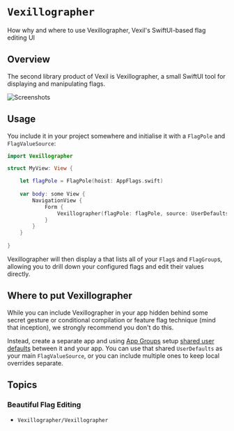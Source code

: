 # ``Vexillographer``

How why and where to use Vexillographer, Vexil's SwiftUI-based flag editing UI

## Overview

The second library product of Vexil is Vexillographer, a small SwiftUI tool for displaying and manipulating flags.

![Screenshots](screenshots.png)

## Usage

You include it in your project somewhere and initialise it with a `FlagPole` and `FlagValueSource`:

```swift
import Vexillographer

struct MyView: View {

    let flagPole = FlagPole(hoist: AppFlags.swift)
    
    var body: some View {
        NavigationView {
            Form {
                Vexillographer(flagPole: flagPole, source: UserDefaults.standard)
            }
        }
    }
    
}
```

Vexillographer will then display a that lists all of your `Flag`s and `FlagGroup`s, allowing you to drill down your configured flags and edit their values directly.

## Where to put Vexillographer

While you can include Vexillographer in your app hidden behind some secret gesture or conditional compilation or feature flag technique (mind that inception), we strongly recommend you don't do this.

Instead, create a separate app and using [App Groups][app-groups] setup [shared user defaults][shared-userdefaults] between it and your app. You can use that shared `UserDefaults` as your main `FlagValueSource`, or you can include multiple ones to keep local overrides separate.

## Topics

### Beautiful Flag Editing

- ``Vexillographer/Vexillographer``

[app-groups]: https://developer.apple.com/documentation/bundleresources/entitlements/com_apple_security_application-groups
[shared-userdefaults]: https://medium.com/ios-os-x-development/shared-user-defaults-in-ios-3f15cd2c9409
